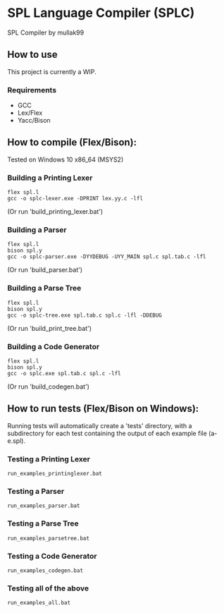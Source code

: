 # SPL Language Compiler (SPLC)

SPL Compiler by mullak99

## How to use

This project is currently a WIP.

### Requirements
- GCC
- Lex/Flex
- Yacc/Bison

## How to compile (Flex/Bison):

Tested on Windows 10 x86_64 (MSYS2)

### Building a Printing Lexer

```
flex spl.l
gcc -o splc-lexer.exe -DPRINT lex.yy.c -lfl
```
(Or run 'build_printing_lexer.bat')

### Building a Parser

```
flex spl.l
bison spl.y
gcc -o splc-parser.exe -DYYDEBUG -UYY_MAIN spl.c spl.tab.c -lfl
```
(Or run 'build_parser.bat')


### Building a Parse Tree

```
flex spl.l
bison spl.y
gcc -o splc-tree.exe spl.tab.c spl.c -lfl -DDEBUG
```
(Or run 'build_print_tree.bat')

### Building a Code Generator

```
flex spl.l
bison spl.y
gcc -o splc.exe spl.tab.c spl.c -lfl
```
(Or run 'build_codegen.bat')

## How to run tests (Flex/Bison on Windows):

Running tests will automatically create a 'tests' directory, with a subdirectory
for each test containing the output of each example file (a-e.spl).

### Testing a Printing Lexer

```
run_examples_printinglexer.bat
```

### Testing a Parser

```
run_examples_parser.bat
```

### Testing a Parse Tree

```
run_examples_parsetree.bat
```

### Testing a Code Generator

```
run_examples_codegen.bat
```

### Testing all of the above

```
run_examples_all.bat
```